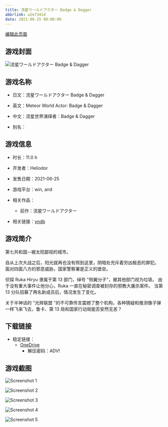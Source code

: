 ```yaml
---
title: 流星ワールドアクター Badge & Dagger
abbrlink: a2e7341d
date: 2021-06-25 00:00:00
---
```

[编辑此页面](https://github.com/ACG-3/ADV3-source/blob/main/source/_posts/games/%E6%B5%81%E6%98%9F%E3%83%AF%E3%83%BC%E3%83%AB%E3%83%89%E3%82%A2%E3%82%AF%E3%82%BF%E3%83%BC%20Badge%20%26%20Dagger.md)

## 游戏封面

![流星ワールドアクター Badge & Dagger](https://pan.timero.xyz/onedrive/img_lib_001/%E6%B5%81%E6%98%9F%E3%83%AF%E3%83%BC%E3%83%AB%E3%83%89%E3%82%A2%E3%82%AF%E3%82%BF%E3%83%BC%20Badge%20%26%20Dagger_cover.avif)


## 游戏名称

- 日文：流星ワールドアクター Badge & Dagger
- 英文：Meteor World Actor: Badge & Dagger
- 中文：流星世界演绎者：Badge & Dagger

- 别名：


## 游戏信息

- 时长：11.0 h
- 开发者：Heliodor
- 发售日期：2021-06-25
- 游戏平台：win, and
- 相关作品：
   - 前作：流星ワールドアクター

- 相关链接：[vndb](https://vndb.org/v30726)


## 游戏简介

第七共和国--被太阳鄙视的城市。

自从上次大战之后，阳光就再也没有照到这里，阴暗处充斥着穷凶极恶的罪犯。
面对四面八方的邪恶威胁，国家警察署是正义的堡垒。

侦探 Ruka Hiryu 隶属于第 13 部门，绰号 "侧翼分子"，被其他部门视为垃圾。
由于没有重大事件让他分心，Ruka 一直在秘密调查被封存的邪教大屠杀案件。
当第 13 分队招募了两名新成员后，情况发生了变化。

关于半神话的 "光辉联盟 "的不可靠传言震撼了整个机构，各种猜疑和推测像子弹一样飞来飞去，鲁卡、第 13 局和国家行动局能否安然无恙？




## 下载链接

- 稳定链接：
    - [OneDrive](https://pan.timero.xyz/onedrive/adv_lib_001/%E6%B5%81%E6%98%9F%E3%83%AF%E3%83%BC%E3%83%AB%E3%83%89%E3%82%A2%E3%82%AF%E3%82%BF%E3%83%BC%20Badge%20%26%20Dagger)
        - 解压密码：ADV!



## 游戏截图


![Screenshot 1](https://pan.timero.xyz/onedrive/img_lib_001/%E6%B5%81%E6%98%9F%E3%83%AF%E3%83%BC%E3%83%AB%E3%83%89%E3%82%A2%E3%82%AF%E3%82%BF%E3%83%BC%20Badge%20%26%20Dagger_Screenshot_1.avif)

![Screenshot 2](https://pan.timero.xyz/onedrive/img_lib_001/%E6%B5%81%E6%98%9F%E3%83%AF%E3%83%BC%E3%83%AB%E3%83%89%E3%82%A2%E3%82%AF%E3%82%BF%E3%83%BC%20Badge%20%26%20Dagger_Screenshot_2.avif)

![Screenshot 3](https://pan.timero.xyz/onedrive/img_lib_001/%E6%B5%81%E6%98%9F%E3%83%AF%E3%83%BC%E3%83%AB%E3%83%89%E3%82%A2%E3%82%AF%E3%82%BF%E3%83%BC%20Badge%20%26%20Dagger_Screenshot_3.avif)

![Screenshot 4](https://pan.timero.xyz/onedrive/img_lib_001/%E6%B5%81%E6%98%9F%E3%83%AF%E3%83%BC%E3%83%AB%E3%83%89%E3%82%A2%E3%82%AF%E3%82%BF%E3%83%BC%20Badge%20%26%20Dagger_Screenshot_4.avif)

![Screenshot 5](https://pan.timero.xyz/onedrive/img_lib_001/%E6%B5%81%E6%98%9F%E3%83%AF%E3%83%BC%E3%83%AB%E3%83%89%E3%82%A2%E3%82%AF%E3%82%BF%E3%83%BC%20Badge%20%26%20Dagger_Screenshot_5.avif)

